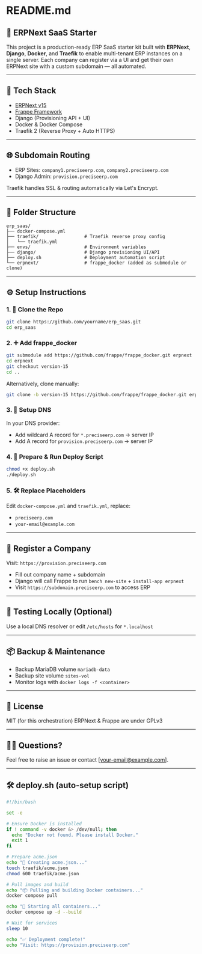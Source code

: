 # README.md

## 🚀 ERPNext SaaS Starter

This project is a production-ready ERP SaaS starter kit built with **ERPNext**, **Django**, **Docker**, and **Traefik** to enable multi-tenant ERP instances on a single server. Each company can register via a UI and get their own ERPNext site with a custom subdomain — all automated.

---

## 🧱 Tech Stack
- [ERPNext v15](https://erpnext.com/)
- [Frappe Framework](https://frappeframework.com/)
- Django (Provisioning API + UI)
- Docker & Docker Compose
- Traefik 2 (Reverse Proxy + Auto HTTPS)

---

## 🌐 Subdomain Routing
- ERP Sites: `company1.preciseerp.com`, `company2.preciseerp.com`
- Django Admin: `provision.preciseerp.com`

Traefik handles SSL & routing automatically via Let's Encrypt.

---

## 📁 Folder Structure
```
erp_saas/
├── docker-compose.yml
├── traefik/                 # Traefik reverse proxy config
│   └── traefik.yml
├── envs/                    # Environment variables
├── django/                  # Django provisioning UI/API
├── deploy.sh                # Deployment automation script
└── erpnext/                 # frappe_docker (added as submodule or clone)
```

---

## ⚙️ Setup Instructions

### 1. 🚀 Clone the Repo
```bash
git clone https://github.com/yourname/erp_saas.git
cd erp_saas
```

### 2. ➕ Add frappe_docker
```bash
git submodule add https://github.com/frappe/frappe_docker.git erpnext
cd erpnext
git checkout version-15
cd ..
```

Alternatively, clone manually:
```bash
git clone -b version-15 https://github.com/frappe/frappe_docker.git erpnext
```

### 3. 🔐 Setup DNS
In your DNS provider:
- Add wildcard A record for `*.preciseerp.com` → server IP
- Add A record for `provision.preciseerp.com` → server IP

### 4. 📜 Prepare & Run Deploy Script
```bash
chmod +x deploy.sh
./deploy.sh
```

### 5. 🛠 Replace Placeholders
Edit `docker-compose.yml` and `traefik.yml`, replace:
- `preciseerp.com`
- `your-email@example.com`

---

## 🏢 Register a Company
Visit: `https://provision.preciseerp.com`
- Fill out company name + subdomain
- Django will call Frappe to run `bench new-site` + `install-app erpnext`
- Visit `https://subdomain.preciseerp.com` to access ERP

---

## 🧪 Testing Locally (Optional)
Use a local DNS resolver or edit `/etc/hosts` for `*.localhost`

---

## 📦 Backup & Maintenance
- Backup MariaDB volume `mariadb-data`
- Backup site volume `sites-vol`
- Monitor logs with `docker logs -f <container>`

---

## 📄 License
MIT (for this orchestration)
ERPNext & Frappe are under GPLv3

---

## 🙋‍♂️ Questions?
Feel free to raise an issue or contact [your-email@example.com].

---

## 🛠️ deploy.sh (auto-setup script)
```bash
#!/bin/bash

set -e

# Ensure Docker is installed
if ! command -v docker &> /dev/null; then
  echo "Docker not found. Please install Docker."
  exit 1
fi

# Prepare acme.json
echo "🔐 Creating acme.json..."
touch traefik/acme.json
chmod 600 traefik/acme.json

# Pull images and build
echo "📦 Pulling and building Docker containers..."
docker compose pull

echo "🚀 Starting all containers..."
docker compose up -d --build

# Wait for services
sleep 10

echo "✅ Deployment complete!"
echo "Visit: https://provision.preciseerp.com"
```
